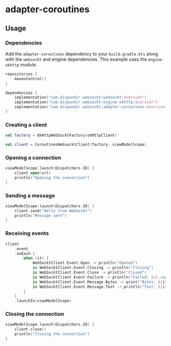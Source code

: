 # adapter-coroutines

## Usage

### Dependencies

Add the `adapter-coroutines` dependency to your `build.gradle.kts` along with the `websockt` and engine dependencies.
This example uses the `engine-okhttp` module.

```kotlin
repositories {
    mavenCentral()
}

dependencies {
    implementation("com.divpundir.websockt:websockt:$version")
    implementation("com.divpundir.websockt:engine-okhttp:$version")
    implementation("com.divpundir.websockt:adapter-coroutines:$version")
}
```

### Creating a client

```kotlin
val factory = OkHttpWebSocktFactory(okHttpClient)

val client = CoroutinesWebsocktClient(factory, viewModelScope)
```

### Opening a connection

```kotlin
viewModelScope.launch(Dispatchers.IO) {
    client.open(url)
    println("Opening the connection")
}
```

### Sending a message

```kotlin
viewModelScope.launch(Dispatchers.IO) {
    client.send("Hello from WebSockt")
    println("Message sent")
}
```

### Receiving events

```kotlin
client
    .event
    .onEach {
        when (it) {
            WebSocktClient.Event.Open -> println("Opened")
            is WebSocktClient.Event.Closing -> println("Closing")
            is WebSocktClient.Event.Close -> println("Closed")
            is WebSocktClient.Event.Failure -> println("Failed: $it.cause")
            is WebSocktClient.Event.Message.Bytes -> print("Bytes: ${it.payload}")
            is WebSocktClient.Event.Message.Text -> println("Text: ${it.payload}")
        } 
    }
    .launchIn(viewModelScope)
```

### Closing the connection

```kotlin
viewModelScope.launch(Dispatchers.IO) {
    client.close()
    println("Closing the connection")
}
```
